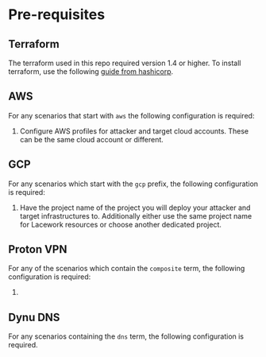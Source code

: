 # Pre-requisites

## Terraform

The terraform used in this repo required version 1.4 or higher. To install terraform, use the following [guide from hashicorp](https://developer.hashicorp.com/terraform/tutorials/aws-get-started/install-cli).

## AWS

For any scenarios that start with  `aws` the following configuration is required:

1. Configure AWS profiles for attacker and target cloud accounts. These can be the same cloud account or different.

## GCP

For any scenarios which start with the `gcp` prefix, the following configuration is required:

1. Have the project name of the project you will deploy your attacker and target infrastructures to. Additionally either use the same project name for Lacework resources or choose another dedicated project.

## Proton VPN

For any of the scenarios which contain the `composite` term, the following configuration is required:

1. 

## Dynu DNS

For any scenarios containing the `dns` term, the following configuration is required.